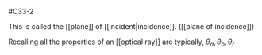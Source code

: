 #C33-2 

This is called the [[plane]] of [[incident|incidence]]. ([[plane of incidence]]) 

Recalling all the properties of an [[optical ray]] are typically, $\theta_a, \theta_b, \theta_r$
